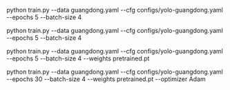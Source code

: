 python train.py --data guangdong.yaml --cfg configs/yolo-guangdong.yaml --epochs 5 --batch-size 4


python train.py --data guangdong.yaml --cfg configs/yolo-guangdong.yaml --epochs 5 --batch-size 4

python train.py --data guangdong.yaml --cfg configs/yolo-guangdong.yaml --epochs 5 --batch-size 4 --weights pretrained.pt

python train.py --data guangdong.yaml --cfg configs/yolo-guangdong.yaml --epochs 30 --batch-size 4 --weights pretrained.pt --optimizer Adam
